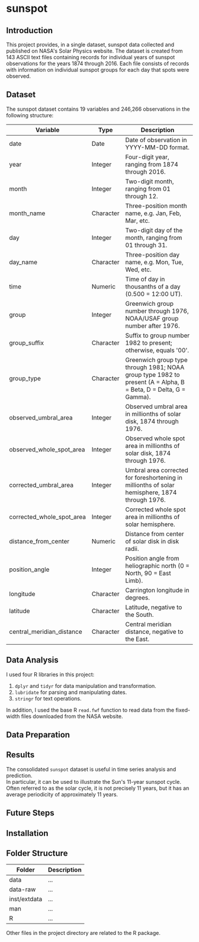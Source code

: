 # sunspot

## Introduction

This project provides, in a single dataset, sunspot data collected and published on NASA's Solar Physics website. The dataset is created from 143 ASCII text files containing records for individual years of sunspot observations for the years 1874 through 2016. Each file consists of records with information on individual sunspot groups for each day that spots were observed.

## Dataset

The sunspot dataset contains 19 variables and 246,266 observations in the following structure:

| Variable                  | Type      | Description                                                                                                     |
|---------------------------|-----------|-----------------------------------------------------------------------------------------------------------------|
| date                      | Date      | Date of observation in YYYY-MM-DD format.                                                                       |
| year                      | Integer   | Four-digit year, ranging from 1874 through 2016.                                                                |
| month                     | Integer   | Two-digit month, ranging from 01 through 12.                                                                    |
| month_name                | Character | Three-position month name, e.g. Jan, Feb, Mar, etc.                                                             |
| day                       | Integer   | Two-digit day of the month, ranging from 01 through 31.                                                         |
| day_name                  | Character | Three-position day name, e.g. Mon, Tue, Wed, etc.                                                               |
| time                      | Numeric   | Time of day in thousanths of a day (0.500 = 12:00 UT).                                                          |
| group                     | Integer   | Greenwich group number through 1976, NOAA/USAF group number after 1976.                                         |
| group_suffix              | Character | Suffix to group number 1982 to present; otherwise, equals '00'.                                                 |
| group_type                | Character | Greenwich group type through 1981; NOAA group type 1982 to present (A = Alpha, B = Beta, D = Delta, G = Gamma). |
| observed_umbral_area      | Integer   | Observed umbral area in millionths of solar disk, 1874 through 1976.                                            |
| observed_whole_spot_area  | Integer   | Observed whole spot area in millionths of solar disk, 1874 through 1976.                                        |
| corrected_umbral_area     | Integer   | Umbral area corrected for foreshortening in millionths of solar hemisphere, 1874 through 1976.                  |
| corrected_whole_spot_area | Integer   | Corrected whole spot area in millionths of solar hemisphere.                                                    |
| distance_from_center      | Numeric   | Distance from center of solar disk in disk radii.                                                               |
| position_angle            | Integer   | Position angle from heliographic north (0 = North, 90 = East Limb).                                             |
| longitude                 | Character | Carrington longitude in degrees.                                                                                |
| latitude                  | Character | Latitude, negative to the South.                                                                                |
| central_meridian_distance | Character | Central meridian distance, negative to the East.                                                                |

## Data Analysis

I used four R libraries in this project:

1. `dplyr` and `tidyr` for data manipulation and transformation.
2. `lubridate` for parsing and manipulating dates.
3. `stringr` for text operations.

In addition, I used the base R `read.fwf` function to read data from the fixed-width
files downloaded from the NASA website.

## Data Preparation



## Results

The consolidated `sunspot` dataset is useful in time series analysis and prediction.  
In particular, it can be used to illustrate the Sun's 11-year sunspot cycle.  Often 
referred to as the solar cycle, it is not precisely 11 years, but it has an average 
periodicity of approximately 11 years.

## Future Steps

## Installation

## Folder Structure

| Folder | Description |
|--------|-------------|
| data | ... |
| data-raw | ... |
| inst/extdata | ... |
| man | ... |
| R | ... |

Other files in the project directory are related to the R package.
